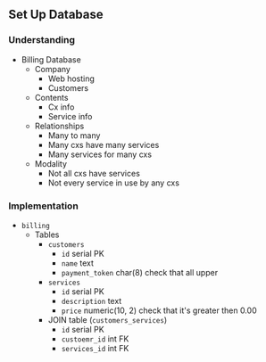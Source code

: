 ## Set Up Database

### Understanding
- Billing Database
  + Company
    * Web hosting
    * Customers
  + Contents
    * Cx info
    * Service info
  + Relationships
    * Many to many
    * Many cxs have many services
    * Many services for many cxs
  + Modality
    * Not all cxs have services
    * Not every service in use by any cxs

### Implementation
- `billing`
  + Tables
    * `customers`
      - `id` serial PK
      - `name` text
      - `payment_token` char(8) check that all upper
    * `services`
      - `id` serial PK
      - `description` text
      - `price` numeric(10, 2) check that it's greater then 0.00
    * JOIN table (`customers_services`)
      - `id` serial PK
      - `custoemr_id` int FK
      - `services_id` int FK
